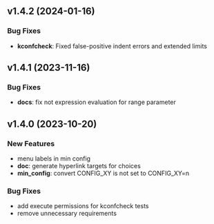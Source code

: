 ## v1.4.2 (2024-01-16)

### Bug Fixes

- **kconfcheck**: Fixed false-positive indent errors and extended limits

## v1.4.1 (2023-11-16)

### Bug Fixes

- **docs**: fix not expression evaluation for range parameter

## v1.4.0 (2023-10-20)

### New Features

- menu labels in min config
- **doc**: generate hyperlink targets for choices
- **min_config**: convert CONFIG_XY is not set to CONFIG_XY=n

### Bug Fixes

- add execute permissions for kconfcheck tests
- remove unnecessary requirements
